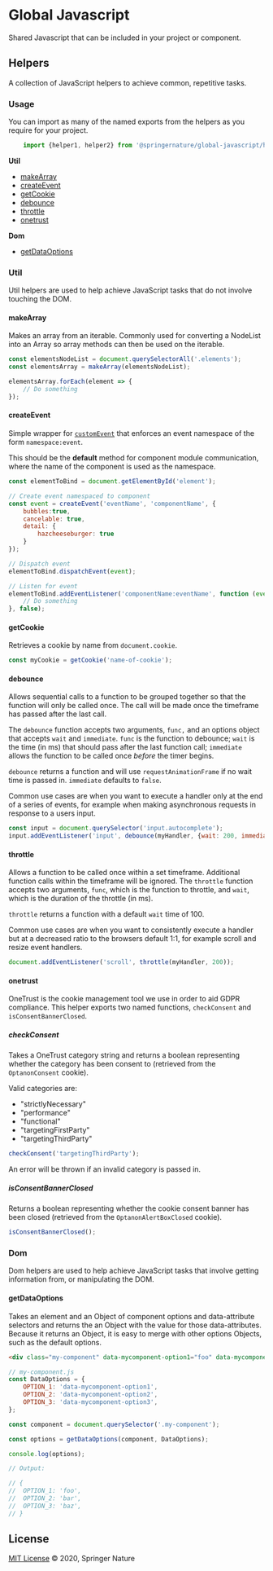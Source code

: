 # Global Javascript

Shared Javascript that can be included in your project or component.

## Helpers

A collection of JavaScript helpers to achieve common, repetitive tasks.

### Usage

You can import as many of the named exports from the helpers as you require for your project.

```javascript
    import {helper1, helper2} from '@springernature/global-javascript/helpers';
```

**Util**
- [makeArray](#makearray)
- [createEvent](#createevent)
- [getCookie](#getcookie)
- [debounce](#debounce)
- [throttle](#throttle)
- [onetrust](#onetrust)


**Dom**
- [getDataOptions](#getdataoptions)

### Util
Util helpers are used to help achieve JavaScript tasks that do not involve touching the DOM.

#### makeArray
Makes an array from an iterable.
Commonly used for converting a NodeList into an Array so array methods can then be used on the iterable.

```javascript
const elementsNodeList = document.querySelectorAll('.elements');
const elementsArray = makeArray(elementsNodeList);

elementsArray.forEach(element => {
    // Do something
});
```

#### createEvent
Simple wrapper for [`customEvent`](https://developer.mozilla.org/en-US/docs/Web/API/CustomEvent) that enforces an event namespace of the form `namespace:event`.

This should be the **default** method for component module communication, where the name of the component is used as the namespace.

```javascript
const elementToBind = document.getElementById('element');

// Create event namespaced to component
const event = createEvent('eventName', 'componentName', {
    bubbles:true,
    cancelable: true,
    detail: {
        hazcheeseburger: true
    }
});

// Dispatch event
elementToBind.dispatchEvent(event);

// Listen for event
elementToBind.addEventListener('componentName:eventName', function (event) {
    // Do something
}, false);
```

#### getCookie
Retrieves a cookie by name from `document.cookie`.

```javascript
const myCookie = getCookie('name-of-cookie');
```

#### debounce
Allows sequential calls to a function to be grouped together so that the function will only be called once.
The call will be made once the timeframe has passed after the last call.

The `debounce` function accepts two arguments, `func,` and an options object that accepts `wait` and `immediate`.
`func` is the function to debounce; `wait` is the time (in ms) that should pass after the last function call; `immediate` allows the function to be called once _before_ the timer begins.

`debounce` returns a function and will use `requestAnimationFrame` if no wait time is passed in.
`immediate` defaults to `false`.

Common use cases are when you want to execute a handler only at the end of a series of events, for example when making asynchronous requests in response to a users input.

```javascript
const input = document.querySelector('input.autocomplete');
input.addEventListener('input', debounce(myHandler, {wait: 200, immediate: true}));
```

#### throttle
Allows a function to be called once within a set timeframe. Additional function calls within the timeframe will be ignored.
The `throttle` function accepts two arguments, `func`, which is the function to throttle, and `wait`, which is the duration of the throttle (in ms).

`throttle` returns a function with a default `wait` time of 100.

Common use cases are when you want to consistently execute a handler but at a decreased ratio to the browsers default 1:1, for example scroll and resize event handlers.

```javascript
document.addEventListener('scroll', throttle(myHandler, 200));
```

#### onetrust
OneTrust is the cookie management tool we use in order to aid GDPR compliance.
This helper exports two named functions, `checkConsent` and `isConsentBannerClosed`.

##### checkConsent

Takes a OneTrust category string and returns a boolean representing whether the category has been consent to (retrieved from the `OptanonConsent` cookie).

Valid categories are: 

- "strictlyNecessary"
- "performance"
- "functional"
- "targetingFirstParty"
- "targetingThirdParty"

```javascript
checkConsent('targetingThirdParty');
```

An error will be thrown if an invalid category is passed in.

##### isConsentBannerClosed

Returns a boolean representing whether the cookie consent banner has been closed (retrieved from the `OptanonAlertBoxClosed` cookie).

```javascript
isConsentBannerClosed();
```



### Dom
Dom helpers are used to help achieve JavaScript tasks that involve getting information from, or manipulating the DOM.

#### getDataOptions
Takes an element and an Object of component options and data-attribute selectors and returns the an Object with the value for those data-attributes.
Because it returns an Object, it is easy to merge with other options Objects, such as the default options.

```html
<div class="my-component" data-mycomponent-option1="foo" data-mycomponent-option2="bar" data-mycomponent-option3="baz">My Component</div>
```

```javascript
// my-component.js
const DataOptions = {
    OPTION_1: 'data-mycomponent-option1',
    OPTION_2: 'data-mycomponent-option2',
    OPTION_3: 'data-mycomponent-option3',
};

const component = document.querySelector('.my-component');

const options = getDataOptions(component, DataOptions);

console.log(options);

// Output:

// {
//	OPTION_1: 'foo',
//	OPTION_2: 'bar',
//	OPTION_3: 'baz',
// }
``` 


## License

[MIT License][info-license] &copy; 2020, Springer Nature

[info-license]: https://github.com/springernature/frontend-toolkits/blob/master/LICENSE
